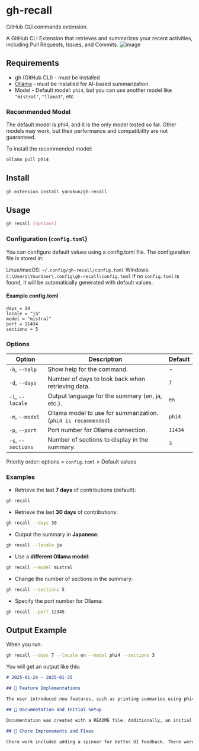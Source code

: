 # gh-recall

GitHub CLI commands extension.

A GitHub CLI Extension that retrieves and summarizes your recent activities, including Pull Requests, Issues, and Commits.
![image](https://github.com/user-attachments/assets/8882b076-bb78-4c6c-ba13-98fa0816f6dc)

## Requirements

- gh (GitHub CLI) - must be installed
- [Ollama](https://ollama.com/) - must be installed for AI-based summarization.
- Model - Default model: `phi4`, but you can use another model like `"mistral"`, `"llama3"`, etc

### Recommended Model

The default model is phi4, and it is the only model tested so far.
Other models may work, but their performance and compatibility are not guaranteed.

To install the recommended model:

```bash
ollama pull phi4
```

## Install

```bash
gh extension install yanskun/gh-recall
```

## Usage

```bash
gh recall [options]
```

### Configuration (`config.toml`)

You can configure default values using a config.toml file.
The configuration file is stored in:

Linux/macOS: `~/.config/gh-recall/config.toml`
Windows: `C:\Users\YourUser\.config\gh-recall\config.toml`
If no `config.toml` is found, it will be automatically generated with default values.

#### Example config.toml

```
days = 14
locale = "ja"
model = "mistral"
port = 11434
sections = 5
```

### Options

| Option             | Description                                                    | Default |
| ------------------ | -------------------------------------------------------------- | ------- |
| `-h`, `--help`     | Show help for the command.                                     | -       |
| `-d`, `--days`     | Number of days to look back when retrieving data.              | `7`     |
| `-l`, `--locale`   | Output language for the summary (en, ja, etc.).                | `en`    |
| `-m`, `--model`    | Ollama model to use for summarization. (`phi4 is recommended`) | `phi4`  |
| `-p`, `--port`     | Port number for Ollama connection.                             | `11434` |
| `-s`, `--sections` | Number of sections to display in the summary.                  | `3`     |

Priority order:
options > `config.toml` > Default values

### Examples

- Retrieve the last **7 days** of contributions (default):

```bash
gh recall
```

- Retrieve the last **30 days** of contributions:

```bash
gh recall --days 30
```

- Output the summary in **Japanese**:

```bash
gh recall --locale ja
```

- Use a **different Ollama model**:

```bash
gh recall --model mistral
```

- Change the number of sections in the summary:

```bash
gh recall --sections 5
```

- Specify the port number for Ollama:

```bash
gh recall --port 12345
```

## Output Example

When you run:

```bash
gh recall --days 7 --locale en --model phi4 --sections 3
```

You will get an output like this:

```markdown
# 2025-01-24 ~ 2025-01-25

## 🚀 Feature Implementations

The user introduced new features, such as printing summaries using phi4.

## 📝 Documentation and Initial Setup

Documentation was created with a README file. Additionally, an initial commit was made to set up the project.

## 🔧 Chore Improvements and Fixes

Chore work included adding a spinner for better UI feedback. There were also fixes involving GitHub command refactoring and adjustments in ollama prompts for improved module functionality.
```
